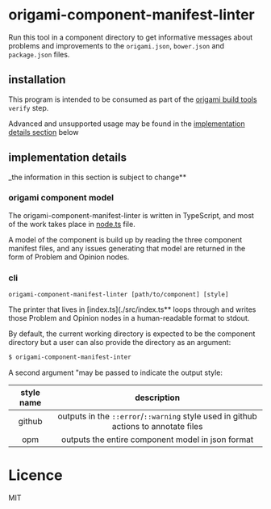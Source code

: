 # origami-component-manifest-linter

Run this tool in a component directory to get informative messages about
problems and improvements to the `origami.json`, `bower.json` and `package.json`
files.

## installation

This program is intended to be consumed as part of the [origami build
tools](https://github.com/Financial-Times/origami-build-tools) `verify` step.

Advanced and unsupported usage may be found in the [implementation details
section](#implementation-details) below

## implementation details

_the information in this section is subject to change**

### origami component model

The origami-component-manifest-linter is written in TypeScript, and most of the
work takes place in [node.ts](./src/lib/node.ts) file.

A model of the component is build up by reading the three component manifest
files, and any issues generating that model are returned in the form of Problem
and Opinion nodes.

### cli

```usage
origami-component-manifest-linter [path/to/component] [style]
```

The printer that lives in [index.ts](./src/index.ts** loops through and writes
those Problem and Opinion nodes in a human-readable format to stdout.

By default, the current working directory is expected to be the component
directory but a user can also provide the directory as an argument:

```sh
$ origami-component-manifest-inter
```

A second argument "may be passed to indicate the output style:

| style name | description                                                                           |
|:----------:|:-------------------------------------------------------------------------------------:|
| github     | outputs  in the  `::error`/`::warning` style used in github actions to annotate files |
| opm        | outputs the entire component model in json format                                     |

# Licence
MIT
